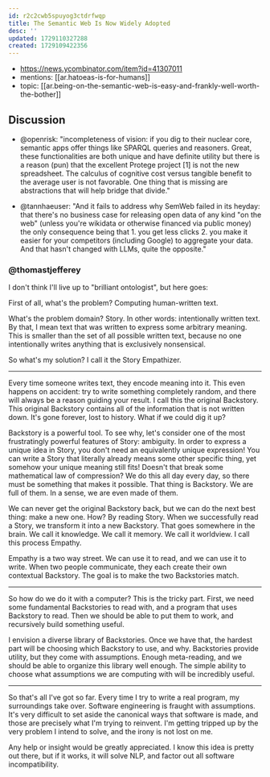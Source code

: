 ```yaml
---
id: r2c2cwb5spuyog3ctdrfwqp
title: The Semantic Web Is Now Widely Adopted
desc: ''
updated: 1729110327288
created: 1729109422356
---
```


- https://news.ycombinator.com/item?id=41307011
- mentions: [[ar.hatoeas-is-for-humans]]
- topic: [[ar.being-on-the-semantic-web-is-easy-and-frankly-well-worth-the-bother]]

## Discussion

- @openrisk: "incompleteness of vision: if you dig to their nuclear core, semantic apps offer things like SPARQL queries and reasoners. Great, these functionalities are both unique and have definite utility but there is a reason (pun) that the excellent Protege project [1] is not the new spreadsheet. The calculus of cognitive cost versus tangible benefit to the average user is not favorable. One thing that is missing are abstractions that will help bridge that divide."
  
- @tannhaeuser: "And it fails to address why SemWeb failed in its heyday: that there's no business case for releasing open data of any kind "on the web" (unless you're wikidata or otherwise financed via public money) the only consequence being that 1. you get less clicks 2. you make it easier for your competitors (including Google) to aggregate your data. And that hasn't changed with LLMs, quite the opposite."


### @thomastjefferey

I don't think I'll live up to "brilliant ontologist", but here goes:

First of all, what's the problem? Computing human-written text.

What's the problem domain? Story. In other words: intentionally written text. By that, I mean text that was written to express some arbitrary meaning. This is smaller than the set of all possible written text, because no one intentionally writes anything that is exclusively nonsensical.

So what's my solution? I call it the Story Empathizer.

---

Every time someone writes text, they encode meaning into it. This even happens on accident: try to write something completely random, and there will always be a reason guiding your result. I call this the original Backstory. This original Backstory contains all of the information that is not written down. It's gone forever, lost to history. What if we could dig it up?

Backstory is a powerful tool. To see why, let's consider one of the most frustratingly powerful features of Story: ambiguity. In order to express a unique idea in Story, you don't need an equivalently unique expression! You can write a Story that literally already means some other specific thing, yet somehow your unique meaning still fits! Doesn't that break some mathematical law of compression? We do this all day every day, so there must be something that makes it possible. That thing is Backstory. We are full of them. In a sense, we are even made of them.

We can never get the original Backstory back, but we can do the next best thing: make a new one. How? By reading Story. When we successfully read a Story, we transform it into a new Backstory. That goes somewhere in the brain. We call it knowledge. We call it memory. We call it worldview. I call this process Empathy.

Empathy is a two way street. We can use it to read, and we can use it to write. When two people communicate, they each create their own contextual Backstory. The goal is to make the two Backstories match.

---

So how do we do it with a computer? This is the tricky part. First, we need some fundamental Backstories to read with, and a program that uses Backstory to read. Then we should be able to put them to work, and recursively build something useful.

I envision a diverse library of Backstories. Once we have that, the hardest part will be choosing which Backstory to use, and why. Backstories provide utility, but they come with assumptions. Enough meta-reading, and we should be able to organize this library well enough. The simple ability to choose what assumptions we are computing with will be incredibly useful.

---

So that's all I've got so far. Every time I try to write a real program, my surroundings take over. Software engineering is fraught with assumptions. It's very difficult to set aside the canonical ways that software is made, and those are precisely what I'm trying to reinvent. I'm getting tripped up by the very problem I intend to solve, and the irony is not lost on me.

Any help or insight would be greatly appreciated. I know this idea is pretty out there, but if it works, it will solve NLP, and factor out all software incompatibility.